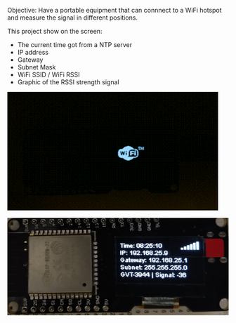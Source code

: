 Objective: Have a portable equipment that can connnect to a WiFi hotspot and measure the signal in different positions.

This project show on the screen:
- The current time got from a NTP server
- IP address
- Gateway
- Subnet Mask
- WiFi SSID / WiFi RSSI
- Graphic of the RSSI strength signal

![Alt text](https://github.com/miltonplinio/esp32/blob/master/WiFi-Info/Seeking.gif?raw=true?raw=true "Module")

![Alt text](https://github.com/miltonplinio/esp32/blob/master/WiFi-Info/Info.jpg?raw=true?raw=true "Module")
